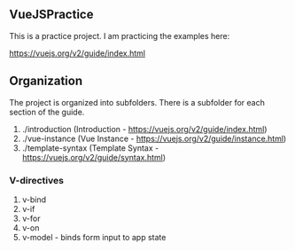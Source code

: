 ## VueJSPractice

This is a practice project. I am practicing the examples here:

https://vuejs.org/v2/guide/index.html

## Organization
The project is organized into subfolders. There is a subfolder for each section of the guide.

1. ./introduction (Introduction - https://vuejs.org/v2/guide/index.html)
2. ./vue-instance (Vue Instance - https://vuejs.org/v2/guide/instance.html)
3. ./template-syntax (Template Syntax - https://vuejs.org/v2/guide/syntax.html)



### V-directives

1. v-bind
2. v-if
3. v-for
4. v-on
5. v-model - binds form input to app state